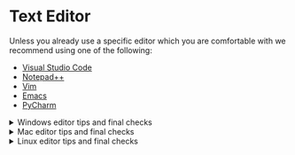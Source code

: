 # Text Editor

Unless you already use a specific editor which you are comfortable with we recommend using one of the following:

- [Visual Studio Code](https://code.visualstudio.com/)
- [Notepad++](https://notepad-plus-plus.org/downloads/)
- [Vim](https://www.vim.org/)
- [Emacs](https://www.gnu.org/software/emacs/)
- [PyCharm](https://www.jetbrains.com/pycharm/)

<details>

  <summary>Windows editor tips and final checks</summary><p></p>
  
  Using any of these to edit text files including code should be straight forward.
  `Visual Studio Code` has integrations with [Git Bash](https://code.visualstudio.com/docs/editor/integrated-terminal) and the [Python prompt](https://code.visualstudio.com/docs/python/python-tutorial) that you may want to configure.

  Check this works by opening the Github shell.
  Once you have a terminal open, type

  ```bash
  which code
  ```

  which should produce readout similar to `/c/Program Files (x86)/Code/Code.exe`

  Also verify that typing:

  ```bash
  code
  ```

  opens the editor and then close it again.

  Also test that

  ```bash
  which git
  ```

  produces some output like `/bin/git`.
  The `which` command is used to figure out where a given program is located on disk.

  Now we need to update the default editor used by `Git`.

  ```bash
  git config --global core.editor "code --wait"
  ```

  Note that it is not obvious how to copy and paste text in a `Windows` terminal including `Git Bash`.
  Copy and paste can be found by right clicking on the top bar of the window and selecting the commands from the drop down menu (in a sub menu). Alternatively the keyboard shortcuts are ctrl+insert for copy and shift+insert for paste. 

  Confirm that the `Python` installation has worked by typing:

  ```bash
  python -V
  ```

  Which should result in details of your installed `Python` version.
  This should print the installed version of the `Python` and `Git` confirming that both are installed at working correctly.
  You should now have a working version of `Git`, `Python`, and your chosen editor, all accessible from your shell.
  
</details>

<details>

  <summary>Mac editor tips and final checks</summary><p></p>
  
  Mac editor tips and final checks

  The default text editor on `macOS` _textedit_ should be sufficient for our use. To setup `git` to use _textedit_ executing the following in a terminal should do.

  ```bash
  git config --global core.editor /Applications/TextEdit.app/Contents/MacOS/TextEdit
  ```

  For VS Code:

  ```bash
  git config --global core.editor "code --wait"
  ```

  The default terminal on `macOS` should also be sufficient.
  If you want a more advanced terminal [iTerm2](http://www.iterm2.com/) is an alternative.
  
</details>

<details>

  <summary>Linux editor tips and final checks</summary><p></p>
  
  Linux editor tips and final checks

  Regardless of which editor you have chosen you should configure `git` to use it.
  Executing something like this in a terminal should work:

  ```bash
  git config --global core.editor NameofYourEditorHere
  ```

  The default shell is usually `bash` but if not you can get to `bash` by opening a terminal and typing `bash`.
  
</details>
